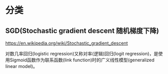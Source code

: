 # 分类

## SGD(Stochastic gradient descent 随机梯度下降)

<https://en.wikipedia.org/wiki/Stochastic_gradient_descent>

对数几率回归(logistic regression)又称对率(逻辑)回归(logit regression)，是使用Sigmoid函数作为联系函数(link function)时的广义线性模型(generalized linear model)。
